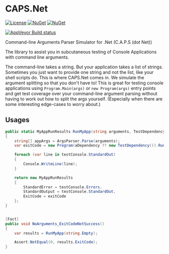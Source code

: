 CAPS.Net
========

[![License](http://img.shields.io/:license-mit-blue.svg)](https://csmacnz.mit-license.org)
[![NuGet](https://img.shields.io/nuget/v/csMACnz.Caps.svg)](https://www.nuget.org/packages/csMACnz.Caps)
[![NuGet](https://img.shields.io/nuget/dt/csMACnz.Caps.svg)](https://www.nuget.org/packages/csMACnz.Caps)

[![AppVeyor Build status](https://img.shields.io/appveyor/ci/MarkClearwater/caps-net.svg)](https://ci.appveyor.com/project/MarkClearwater/caps-net)

Command-line Arguments Parser Simulator for .Net (C.A.P.S (dot Net))

The library to assist you in subcutaneous testing of Console Applications with command line arguments.

The command-line takes a string. But your application takes a list of strings.
Sometimes you just want to provide one string and not the list, like your shell scripts do.
This is where CAPS.Net comes in. We simulate the argument splitting so that you don't have to!
This is great for testing console applications using `Program.Main(args)` or `new Program(args)` entry points
and get test coverage over your command-line argument parsing without having to work out how to split the args yourself.
(Especially when there are some interesting edge-cases to worry about.)

Usages
------

``` cs
public static MyAppRunResults RunMyApp(string arguments, TestDependency aDependency = null)
{
    string[] appArgs = ArgsParser.Parse(arguments);
    var exitCode = new Program(aDependency ?? new TestDependency()).Run(appArgs);

    foreach (var line in testConsole.StandardOut)
    {
        Console.WriteLine(line);
    }

    return new MyAppRunResults
    {
        StandardError = testConsole.Errors,
        StandardOutput = testConsole.StandardOut,
        ExitCode = exitCode
    };
}


[Fact]
public void NoArguments_ExitCodeNotSuccess()
{
    var results = RunMyApp(string.Empty);

    Assert.NotEqual(0, results.ExitCode);
}
```